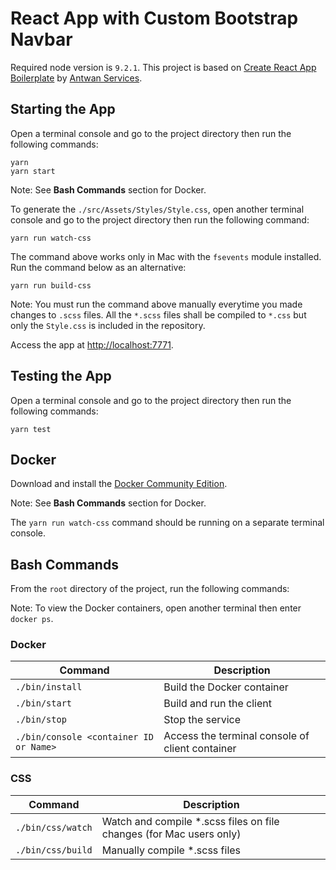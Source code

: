 # React App with Custom Bootstrap Navbar
Required node version is `9.2.1`. This project is based on
[Create React App Boilerplate](https://github.com/antwan-services/create-react-app-boilerplate)
by [Antwan Services](https://github.com/antwan-services).

## Starting the App

Open a terminal console and go to the project directory then run the following commands:

```
yarn
yarn start
```

Note: See **Bash Commands** section for Docker.

To generate the `./src/Assets/Styles/Style.css`, open another terminal console and go to the project directory then run the following command:

```
yarn run watch-css
```

The command above works only in Mac with the `fsevents` module installed. Run the command below as an alternative:

```
yarn run build-css
```

Note: You must run the command above manually everytime you made changes to `.scss` files.  All the `*.scss` files shall be compiled to `*.css` but only the `Style.css` is included in the repository.

Access the app at <http://localhost:7771>.

## Testing the App

Open a terminal console and go to the project directory then run the following commands:

```
yarn test
```

## Docker

Download and install the [Docker Community Edition](https://www.docker.com/community-edition).

Note: See **Bash Commands** section for Docker.

The `yarn run watch-css` command should be running on a separate terminal console.

## Bash Commands

From the `root` directory of the project, run the following commands:

Note: To view the Docker containers, open another terminal then enter `docker ps`.

### Docker

| Command                                | Description                                     |
|----------------------------------------|-------------------------------------------------|
| `./bin/install`                        | Build the Docker container                      |
| `./bin/start`                          | Build and run the client                        |
| `./bin/stop`                           | Stop the service                                |
| `./bin/console <container ID or Name>` | Access the terminal console of client container |

### CSS

| Command           | Description                                                         |
|-------------------|---------------------------------------------------------------------|
| `./bin/css/watch` | Watch and compile *.scss files on file changes (for Mac users only) |
| `./bin/css/build` | Manually compile *.scss files                                       |
